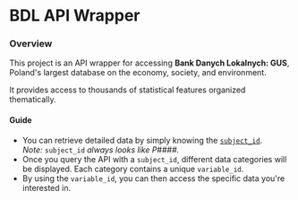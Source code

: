 # BDL API Wrapper

### Overview

This project is an API wrapper for accessing **Bank Danych Lokalnych: GUS**, Poland's largest database on the economy, society, and environment.

It provides access to thousands of statistical features organized thematically.

#### Guide

- You can retrieve detailed data by simply knowing the [`subject_id`](https://bdl.stat.gov.pl/bdl/dane/podgrup/temat#).<br> *Note:* `subject_id` *always looks like P####.*
- Once you query the API with a `subject_id`, different data categories will be displayed. Each category contains a unique `variable_id`.
- By using the `variable_id`, you can then access the specific data you're interested in.
